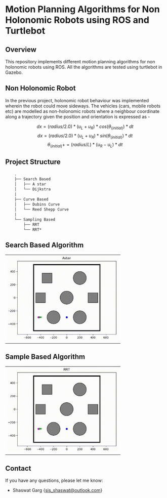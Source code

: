 # Motion Planning Algorithms for Non Holonomic Robots using ROS and Turtlebot

## Overview
This repository implements different motion planning algorithms for non holonomic robots using ROS. All the algorithms are tested using turtlebot in Gazebo. 

## Non Holonomic Robot

In the previous project, holonomic robot behaviour was implemented wherein the robot could move sideways. The vehicles (cars, mobile robots etc) are modelled as non-holonomic robots where a neighbour coordinate along a trajectory given the position and orientation is expressed as - 

$$ dx = (radius/2.0)*(u_L+u_R)*cos(\theta_(initial))*dt $$
$$ dx = (radius/2.0)*(u_L+u_R)*sin(\theta_(initial))*dt $$
$$ \theta_(initial) += (radius/L)*(u_R-u_L)*dt $$

## Project Structure

```
    .
    ├── Search Based            
    │   ├── A star       
    │   └── Dijkstra       
    |    
    ├── Curve Based            
    │   ├── Dubins Curve       
    │   └── Reed Shepp Curve       
    |
    └── Sampling Based
        ├── RRT       
        └── RRT*            

```

## Search Based Algorithm

<div align=left>
<table>
  <tr>
    <td><img src="./results/Astar.gif" alt="Astar" width="350"/></a></td>
  </tr>
</table>

</div>

## Sample Based Algorithm

<div align=left>
<table>
  <tr>
    <td><img src="./results/RRT.gif" alt="RRT" width="350"/></a></td>
  </tr>
</table>

</div>

## Contact

If you have any questions, please let me know:

- Shaswat Garg {[sis_shaswat@outlook.com]()}

